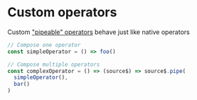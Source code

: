 # Custom operators

Custom ["pipeable" operators](https://rxjs-dev.firebaseapp.com/guide/v6/pipeable-operators) behave just like native operators

```js
// Compose one operator
const simpleOperator = () => foo()

// Compose multiple operators
const complexOperator = () => (source$) => source$.pipe(
  simpleOperator(),
  bar()
)
```
